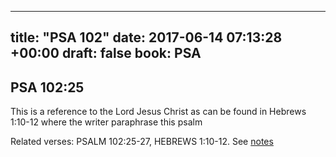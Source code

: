 
---
title: "PSA 102"
date: 2017-06-14 07:13:28 +00:00
draft: false
book: PSA
---

## PSA 102:25

This is a reference to the Lord Jesus Christ as can be found in Hebrews 1:10-12 where the writer paraphrase this psalm

Related verses: PSALM 102:25-27, HEBREWS 1:10-12. See [notes](https://my.bible.com/notes/2657246009684124388)

